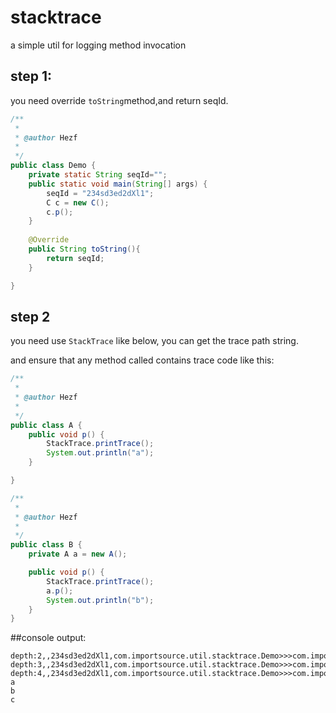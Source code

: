 # stacktrace
a simple util for logging method invocation


## step 1:

you need override `toString`method,and return seqId.

```java
/**
 * 
 * @author Hezf
 *
 */
public class Demo {
    private static String seqId="";
	public static void main(String[] args) {
		seqId = "234sd3ed2dXl1";
		C c = new C();
		c.p();
	}
	
	@Override
	public String toString(){
		return seqId;
	}

}
```
## step 2

you need use `StackTrace` like below, you can get the trace path string.

and ensure that any method called contains trace code like this:

```java
/**
 * 
 * @author Hezf
 *
 */
public class A {
	public void p() {
		StackTrace.printTrace();
		System.out.println("a");
	}

}
```

```java
/**
 * 
 * @author Hezf
 *
 */
public class B {
	private A a = new A();

	public void p() {
		StackTrace.printTrace();
		a.p();
		System.out.println("b");
	}
}
```

##console output:

```log
depth:2,,234sd3ed2dXl1,com.importsource.util.stacktrace.Demo>>>com.importsource.util.stacktrace.C>>>
depth:3,,234sd3ed2dXl1,com.importsource.util.stacktrace.Demo>>>com.importsource.util.stacktrace.C>>>com.importsource.util.stacktrace.B>>>
depth:4,,234sd3ed2dXl1,com.importsource.util.stacktrace.Demo>>>com.importsource.util.stacktrace.C>>>com.importsource.util.stacktrace.B>>>com.importsource.util.stacktrace.A>>>
a
b
c

```
